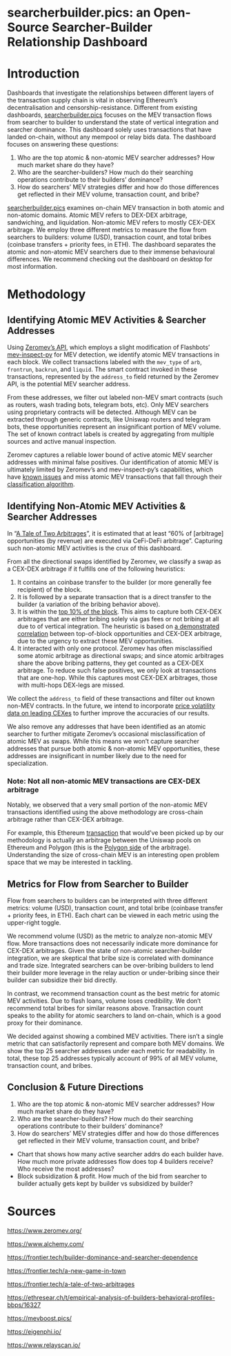 # searcherbuilder.pics: an Open-Source Searcher-Builder Relationship Dashboard

# Introduction

Dashboards that investigate the relationships between different layers of the transaction supply chain is vital in observing Ethereum’s decentralisation and censorship-resistance. Different from existing dashboards, [searcherbuilder.pics](http://searcherbuilder.pics) focuses on the MEV transaction flows from searcher to builder to understand the state of vertical integration and searcher dominance. This dashboard solely uses transactions that have landed on-chain, without any mempool or relay bids data. The dashboard focuses on answering these questions:

1. Who are the top atomic & non-atomic MEV searcher addresses? How much market share do they have?
2. Who are the searcher-builders? How much do their searching operations contribute to their builders’ dominance?
3. How do searchers’ MEV strategies differ and how do those differences get reflected in their MEV volume, transaction count, and bribe?

[searcherbuilder.pics](http://searcherbuilder.pics) examines on-chain MEV transaction in both atomic and non-atomic domains. Atomic MEV refers to DEX-DEX arbitrage, sandwiching, and liquidation. Non-atomic MEV refers to mostly CEX-DEX arbitrage. We employ three different metrics to measure the flow from searchers to builders: volume (USD), transaction count, and total bribes (coinbase transfers + priority fees, in ETH). The dashboard separates the atomic and non-atomic MEV searchers due to their immense behavioural differences. We recommend checking out the dashboard on desktop for most information. 

# Methodology

## Identifying Atomic MEV Activities & Searcher Addresses

Using [Zeromev’s API](https://data.zeromev.org/docs/), which employs a slight modification of Flashbots’ [mev-inspect-py](https://github.com/flashbots/mev-inspect-py/tree/main/mev_inspect/models) for MEV detection, we identify atomic MEV transactions in each block. We collect transactions labeled with the `mev_type` of `arb`, `frontrun`, `backrun`, and `liquid`. The smart contract invoked in these transactions, represented by the `address_to` field returned by the Zeromev API, is the potential MEV searcher address.

From these addresses, we filter out labeled non-MEV smart contracts (such as routers, wash trading bots, telegram bots, etc). Only MEV searchers using proprietary contracts will be detected. Although MEV can be extracted through generic contracts, like Uniswap routers and telegram bots, these opportunities represent an insignificant portion of MEV volume. The set of known contract labels is created by aggregating from multiple sources and active manual inspection.

Zeromev captures a reliable lower bound of active atomic MEV searcher addresses with minimal false positives. Our identification of atomic MEV is ultimately limited by Zeromev’s and mev-inspect-py’s capabilities, which have [known issues](https://github.com/flashbots/mev-inspect-py/issues) and miss atomic MEV transactions that fall through their [classification algorithm](https://github.com/flashbots/mev-inspect-py/tree/main/mev_inspect/models).

## Identifying Non-Atomic MEV Activities & Searcher Addresses

In “[A Tale of Two Arbitrages](https://frontier.tech/a-tale-of-two-arbitrages)”, it is estimated that at least “60% of [arbitrage] opportunities (by revenue) are executed via CeFi-DeFi arbitrage”. Capturing such non-atomic MEV activities is the crux of this dashboard.

From all the directional swaps identified by Zeromev, we classify a swap as a CEX-DEX arbitrage if it fulfills one of the following heuristics:

1. It contains an coinbase transfer to the builder (or more generally fee recipient) of the block.
2. It is followed by a separate transaction that is a direct transfer to the builder (a variation of the bribing behavior above).
3. It is within the [top 10% of the block](https://twitter.com/ankitchiplunkar/status/1687806136747966464?s=46&t=NHtVxC1u9l6MoDd95WBeUw). This aims to capture both CEX-DEX arbitrages that are either bribing solely via gas fees or not bribing at all due to of vertical integration. The heuristic is based on [a demonstrated correlation](https://arxiv.org/pdf/2305.19150.pdf) between top-of-block opportunities and CEX-DEX arbitrage, due to the urgency to extract these MEV opportunities.
4. It interacted with only one protocol. Zeromev has often misclassified some atomic arbitrage as directional swaps; and since atomic arbitrages share the above bribing patterns, they get counted as a CEX-DEX arbitrage. To reduce such false positives, we only look at transactions that are one-hop. While this captures most CEX-DEX arbitrages, those with multi-hops DEX-legs are missed.

We collect the `address_to` field of these transactions and filter out known non-MEV contracts. In the future, we intend to incorporate [price volatility data on leading CEXes](https://ethresear.ch/t/the-influence-of-cefi-defi-arbitrage-on-order-flow-auction-bid-profiles/17258) to further improve the accuracies of our results.

We also remove any addresses that have been identified as an atomic searcher to further mitigate Zeromev’s occasional misclassification of atomic MEV as swaps. While this means we won’t capture searcher addresses that pursue both atomic & non-atomic MEV opportunities, these addresses are insignificant in number likely due to the need for specialization.

### Note: Not all non-atomic MEV transactions are CEX-DEX arbitrage

Notably, we observed that a very small portion of the non-atomic MEV transactions identified using the above methodology are cross-chain arbitrage rather than CEX-DEX arbitrage.

For example, this Ethereum [transaction](https://etherscan.io/tx/0x6ade8dd594eaed8abc773dc9566d6353ff20bb8deac38ae5c196bd803994b763) that would’ve been picked up by our methodology is actually an arbitrage between the Uniswap pools on Ethereum and Polygon (this is the [Polygon side](https://polygonscan.com/tx/0x66cb4ce8b367bc84b6ac0fc2df44adb0bc82659e5b8f4a5e80aa21c3c518d905) of the arbitrage). Understanding the size of cross-chain MEV is an interesting open problem space that we may be interested in tackling.

## Metrics for Flow from Searcher to Builder

Flow from searchers to builders can be interpreted with three different metrics: volume (USD), transaction count, and total bribe (coinbase transfer + priority fees, in ETH). Each chart can be viewed in each metric using the upper-right toggle.

We recommend volume (USD) as the metric to analyze non-atomic MEV flow. More transactions does not necessarily indicate more dominance for CEX-DEX arbitrages. Given the state of non-atomic searcher-builder integration, we are skeptical that bribe size is correlated with dominance and trade size. Integrated searchers can be over-bribing builders to lend their builder more leverage in the relay auction or under-bribing since their builder can subsidize their bid directly.

In contrast, we recommend transaction count as the best metric for atomic MEV activities. Due to flash loans, volume loses credibility. We don’t recommend total bribes for similar reasons above. Transaction count speaks to the ability for atomic searchers to land on-chain, which is a good proxy for their dominance.

We decided against showing a combined MEV activities. There isn’t a single metric that can satisfactorily represent and compare both MEV domains. We show the top 25 searcher addresses under each metric for readability. In total, these top 25 addresses typically account of 99% of all MEV volume, transaction count, and bribes.

## Conclusion & Future Directions

1. Who are the top atomic & non-atomic MEV searcher addresses? How much market share do they have?
2. Who are the searcher-builders? How much do their searching operations contribute to their builders’ dominance?
3. How do searchers’ MEV strategies differ and how do those differences get reflected in their MEV volume, transaction count, and bribe?

- Chart that shows how many active searcher addrs do each builder have. How much more private addresses flow does top 4 builders receive? Who receive the most addresses?
- Block subsidization & profit. How much of the bid from searcher to builder actually gets kept by builder vs subsidized by builder?

# Sources

https://www.zeromev.org/

https://www.alchemy.com/

https://frontier.tech/builder-dominance-and-searcher-dependence

https://frontier.tech/a-new-game-in-town

https://frontier.tech/a-tale-of-two-arbitrages

https://ethresear.ch/t/empirical-analysis-of-builders-behavioral-profiles-bbps/16327

https://mevboost.pics/

https://eigenphi.io/

https://www.relayscan.io/